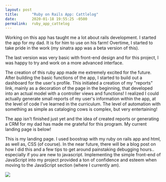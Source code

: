 ```yaml
---
layout: post
title:      "Ruby on Rails App: Cattlelog"
date:       2020-01-18 19:55:25 -0500
permalink:  ruby_app_cattelog
---
```



Working on this app has taught me a lot about rails development.  I started the app for my dad.  It is for him to use on his farm!  Overtime, I started to take pride in the work (my sinatra app was a beta version of this).  

The last version was very basic with front-end design and for this project, I was happy to try and work on a more advanced interface.

The creation of this ruby app made me extremely excited for the future.  After building the basic functions of the app, I started to build out a dashboard for the user's profile.  This initiated a creation of my "reports" link, mainly as a decoration of the page in the beginning, that developed into an actual model with a controller views and functions!  I realized I could actually generate small reports of my user's information within the app, at the level of code I've learned in the curriculum.  The level of automation with something as simple as cataloging cows is complex, but very entertaining!

The app isn't finished just yet and the idea of created reports or generating a CRM for my dad has made me grateful for this program.   My current landing page is below!

This is my landing page.  I used boostrap with my ruby on rails app and html, as well as, CSS (of course).  In the near future, there will be a blog post on how I did this and a few tips to get around painstaking debugging hours.. especially if you are new to javascript. Implementing the simple front-end of JavaScript into my project provided a ton of confidence and esteem when moving to the JavaScript section (where I currently am).

![](https://i.imgur.com/j1SKKbe.png)




